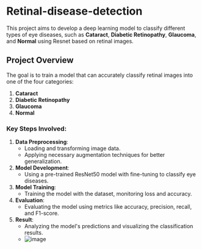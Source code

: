 # Retinal-disease-detection

This project aims to develop a deep learning model to classify different types of eye diseases, such as **Cataract**, **Diabetic Retinopathy**, **Glaucoma**, and **Normal** using Resnet based on retinal images.

## Project Overview

The goal is to train a model that can accurately classify retinal images into one of the four categories:

1. **Cataract**
2. **Diabetic Retinopathy**
3. **Glaucoma**
4. **Normal**

### Key Steps Involved:
1. **Data Preprocessing**: 
   - Loading and transforming image data.
   - Applying necessary augmentation techniques for better generalization.
2. **Model Development**: 
   - Using a pre-trained ResNet50 model with fine-tuning to classify eye diseases.
3. **Model Training**: 
   - Training the model with the dataset, monitoring loss and accuracy.
4. **Evaluation**: 
   - Evaluating the model using metrics like accuracy, precision, recall, and F1-score.
5. **Result**: 
   - Analyzing the model's predictions and visualizing the classification results.
   - ![image](https://github.com/user-attachments/assets/e6c64cd8-f17c-4aab-8b34-13fa8f7dd0a9)


